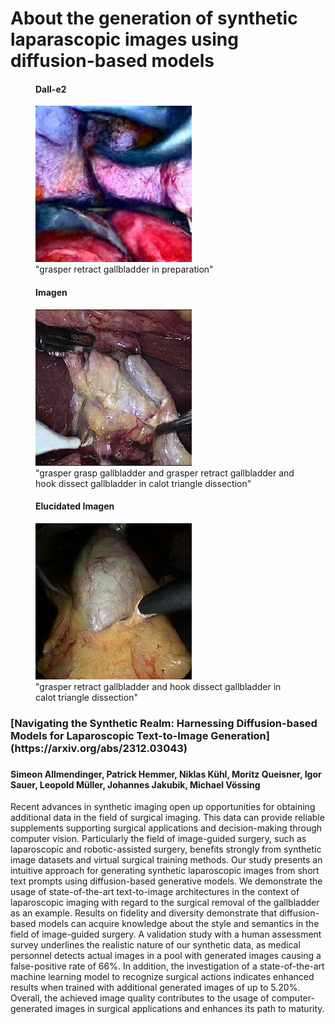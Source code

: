 <link href="style.css" rel="stylesheet"/>

<h1>About the generation of synthetic laparascopic images using diffusion-based models</h1>

<div class="row">
  <figure>
    <h4>Dall-e2</h4>
    <img src="./assets/Dalle2/dalle2_3_T45-grasper%20retract%20gallbladder%20in%20preparation.png" alt="Dall-e2_3_CholecT45" width='250'>
    <figcaption>"grasper retract gallbladder in preparation"</figcaption>
  </figure>
  <figure>
    <h4>Imagen</h4>
    <img src="./assets/Imagen/Imagen_7_T45-grasper%20grasp%20gallbladder%20and%20grasper%20retract%20gallbladder%20and%20hook%20dissect%20gallbladder%20in%20calot%20triangle%20dissection.png" alt="Imagen_7_CholecT45" width='250'>
    <figcaption>"grasper grasp gallbladder and grasper retract gallbladder and hook dissect gallbladder in calot triangle dissection"</figcaption>
  </figure>
  <figure>
    <h4>Elucidated Imagen</h4>
    <img src="./assets/EluciatedImagen/ElucidatedImagen_5_T45-grasper%20retract%20gallbladder%20and%20grasper%20retract%20omentum%20and%20hook%20dissect%20omentum%20in%20calot%20triangle%20dissection.png" alt="Dall-e2" width='250'>
    <figcaption>"grasper retract gallbladder and hook dissect gallbladder in calot triangle dissection"</figcaption>
  </figure>
</div>



<h3> [Navigating the Synthetic Realm: Harnessing Diffusion-based Models for Laparoscopic Text-to-Image Generation](https://arxiv.org/abs/2312.03043) <h3>

<h4>Simeon Allmendinger, Patrick Hemmer, Niklas Kühl, Moritz Queisner, Igor Sauer, Leopold Müller, Johannes Jakubik, Michael Vössing </h4>

<p> Recent advances in synthetic imaging open up opportunities for obtaining additional data in the field of surgical imaging. This data can provide reliable supplements supporting surgical applications and decision-making through computer vision. Particularly the field of image-guided surgery, such as laparoscopic and robotic-assisted surgery, benefits strongly from synthetic image datasets and virtual surgical training methods. Our study presents an intuitive approach for generating synthetic laparoscopic images from short text prompts using diffusion-based generative models. We demonstrate the usage of state-of-the-art text-to-image architectures in the context of laparoscopic imaging with regard to the surgical removal of the gallbladder as an example. Results on fidelity and diversity demonstrate that diffusion-based models can acquire knowledge about the style and semantics in the field of image-guided surgery. A validation study with a human assessment survey underlines the realistic nature of our synthetic data, as medical personnel detects actual images in a pool with generated images causing a false-positive rate of 66%. In addition, the investigation of a state-of-the-art machine learning model to recognize surgical actions indicates enhanced results when trained with additional generated images of up to 5.20%. Overall, the achieved image quality contributes to the usage of computer-generated images in surgical applications and enhances its path to maturity.</p>